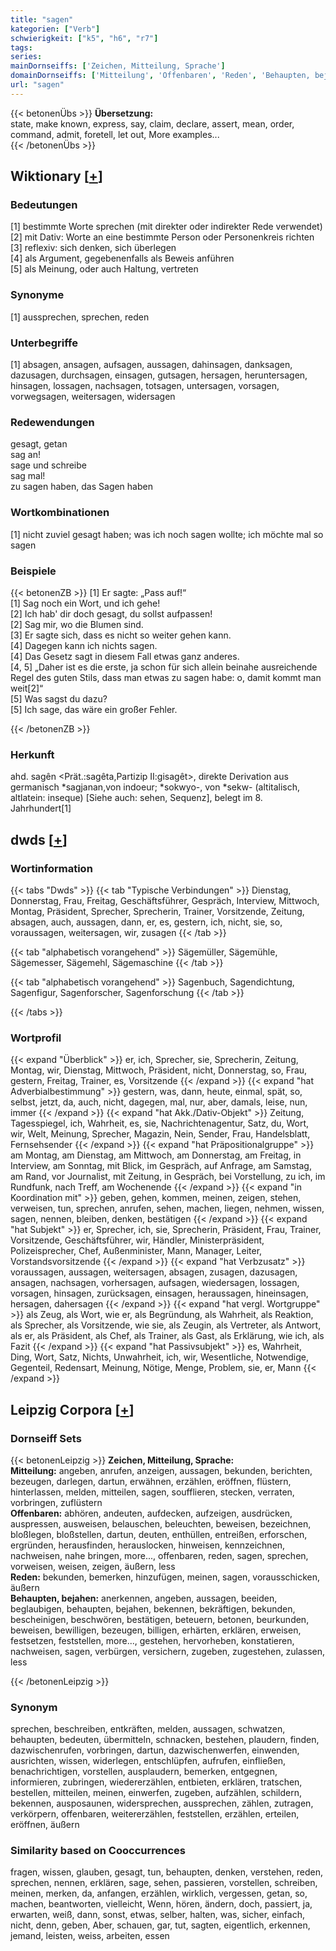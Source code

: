```yaml
---
title: "sagen"
kategorien: ["Verb"]
schwierigkeit: ["k5", "h6", "r7"]
tags:
series:
mainDornseiffs: ['Zeichen, Mitteilung, Sprache']
domainDornseiffs: ['Mitteilung', 'Offenbaren', 'Reden', 'Behaupten, bejahen']
url: "sagen"
---
```


{{< betonenÜbs >}}
**Übersetzung:**  
state, make known, express, say, claim, declare, assert, mean, order, command, admit, foretell, let  out, More examples...  
{{< /betonenÜbs >}}

## Wiktionary [[+](https://de.wiktionary.org/wiki/sagen)]

### Bedeutungen
[1] bestimmte Worte sprechen (mit direkter oder indirekter Rede verwendet)  
[2] mit Dativ: Worte an eine bestimmte Person oder Personenkreis richten  
[3] reflexiv: sich denken, sich überlegen  
[4] als Argument, gegebenenfalls als Beweis anführen  
[5] als Meinung, oder auch Haltung, vertreten  

### Synonyme
[1] aussprechen, sprechen, reden  

### Unterbegriffe
[1] absagen, ansagen, aufsagen, aussagen, dahinsagen, danksagen, dazusagen, durchsagen, einsagen, gutsagen, hersagen, heruntersagen, hinsagen, lossagen, nachsagen, totsagen, untersagen, vorsagen, vorwegsagen, weitersagen, widersagen  

### Redewendungen
gesagt, getan  
sag an!  
sage und schreibe  
sag mal!  
zu sagen haben, das Sagen haben  

### Wortkombinationen
[1] nicht zuviel gesagt haben; was ich noch sagen wollte; ich möchte mal so sagen  

### Beispiele
{{< betonenZB >}}
[1] Er sagte: „Pass auf!“  
[1] Sag noch ein Wort, und ich gehe!  
[2] Ich hab' dir doch gesagt, du sollst aufpassen!  
[2] Sag mir, wo die Blumen sind.  
[3] Er sagte sich, dass es nicht so weiter gehen kann.  
[4] Dagegen kann ich nichts sagen.  
[4] Das Gesetz sagt in diesem Fall etwas ganz anderes.  
[4, 5] „Daher ist es die erste, ja schon für sich allein beinahe ausreichende Regel des guten Stils, dass man etwas zu sagen habe: o, damit kommt man weit[2]“  
[5] Was sagst du dazu?  
[5] Ich sage, das wäre ein großer Fehler.  

{{< /betonenZB >}}
### Herkunft
ahd. sagên <Prät.:sagêta,Partizip II:gisagêt>, direkte Derivation aus germanisch *sagjanan,von indoeur; *sokwyo-, von *sekw- (altitalisch, altlatein: inseque) [Siehe auch: sehen, Sequenz], belegt im 8. Jahrhundert[1]  



## dwds [[+](https://www.dwds.de/wb/sagen)]

### Wortinformation
{{< tabs "Dwds" >}}
{{< tab "Typische Verbindungen" >}}
Dienstag, Donnerstag, Frau, Freitag, Geschäftsführer, Gespräch, Interview, Mittwoch, Montag, Präsident, Sprecher, Sprecherin, Trainer, Vorsitzende, Zeitung, absagen, auch, aussagen, dann, er, es, gestern, ich, nicht, sie, so, voraussagen, weitersagen, wir, zusagen
{{< /tab >}}

{{< tab "alphabetisch vorangehend" >}}
Sägemüller, Sägemühle, Sägemesser, Sägemehl, Sägemaschine
{{< /tab >}}

{{< tab "alphabetisch vorangehend" >}}
Sagenbuch, Sagendichtung, Sagenfigur, Sagenforscher, Sagenforschung
{{< /tab >}}

{{< /tabs >}}

### Wortprofil
{{< expand "Überblick" >}} er, ich, Sprecher, sie, Sprecherin, Zeitung, Montag, wir, Dienstag, Mittwoch, Präsident, nicht, Donnerstag, so, Frau, gestern, Freitag, Trainer, es, Vorsitzende {{< /expand >}}
{{< expand "hat Adverbialbestimmung" >}} gestern, was, dann, heute, einmal, spät, so, selbst, jetzt, da, auch, nicht, dagegen, mal, nur, aber, damals, leise, nun, immer {{< /expand >}}
{{< expand "hat Akk./Dativ-Objekt" >}} Zeitung, Tagesspiegel, ich, Wahrheit, es, sie, Nachrichtenagentur, Satz, du, Wort, wir, Welt, Meinung, Sprecher, Magazin, Nein, Sender, Frau, Handelsblatt, Fernsehsender {{< /expand >}}
{{< expand "hat Präpositionalgruppe" >}} am Montag, am Dienstag, am Mittwoch, am Donnerstag, am Freitag, in Interview, am Sonntag, mit Blick, im Gespräch, auf Anfrage, am Samstag, am Rand, vor Journalist, mit Zeitung, in Gespräch, bei Vorstellung, zu ich, im Rundfunk, nach Treff, am Wochenende {{< /expand >}}
{{< expand "in Koordination mit" >}} geben, gehen, kommen, meinen, zeigen, stehen, verweisen, tun, sprechen, anrufen, sehen, machen, liegen, nehmen, wissen, sagen, nennen, bleiben, denken, bestätigen {{< /expand >}}
{{< expand "hat Subjekt" >}} er, Sprecher, ich, sie, Sprecherin, Präsident, Frau, Trainer, Vorsitzende, Geschäftsführer, wir, Händler, Ministerpräsident, Polizeisprecher, Chef, Außenminister, Mann, Manager, Leiter, Vorstandsvorsitzende {{< /expand >}}
{{< expand "hat Verbzusatz" >}} voraussagen, aussagen, weitersagen, absagen, zusagen, dazusagen, ansagen, nachsagen, vorhersagen, aufsagen, wiedersagen, lossagen, vorsagen, hinsagen, zurücksagen, einsagen, heraussagen, hineinsagen, hersagen, dahersagen {{< /expand >}}
{{< expand "hat vergl. Wortgruppe" >}} als Zeug, als Wort, wie er, als Begründung, als Wahrheit, als Reaktion, als Sprecher, als Vorsitzende, wie sie, als Zeugin, als Vertreter, als Antwort, als er, als Präsident, als Chef, als Trainer, als Gast, als Erklärung, wie ich, als Fazit {{< /expand >}}
{{< expand "hat Passivsubjekt" >}} es, Wahrheit, Ding, Wort, Satz, Nichts, Unwahrheit, ich, wir, Wesentliche, Notwendige, Gegenteil, Redensart, Meinung, Nötige, Menge, Problem, sie, er, Mann {{< /expand >}}

## Leipzig Corpora [[+](https://corpora.uni-leipzig.de/en/res?word=sagen&corpusId=deu_newscrawl-public_2018)]

### Dornseiff Sets
{{< betonenLeipzig >}}
**Zeichen, Mitteilung, Sprache:**  
**Mitteilung:** angeben, anrufen, anzeigen, aussagen, bekunden, berichten, bezeugen, darlegen, dartun, erwähnen, erzählen, eröffnen, flüstern, hinterlassen, melden, mitteilen, sagen, soufflieren, stecken, verraten, vorbringen, zuflüstern  
**Offenbaren:** abhören, andeuten, aufdecken, aufzeigen, ausdrücken, auspressen, ausweisen, belauschen, beleuchten, beweisen, bezeichnen, bloßlegen, bloßstellen, dartun, deuten, enthüllen, entreißen, erforschen, ergründen, herausfinden, herauslocken, hinweisen, kennzeichnen, nachweisen, nahe bringen, more..., offenbaren, reden, sagen, sprechen, vorweisen, weisen, zeigen, äußern, less  
**Reden:** bekunden, bemerken, hinzufügen, meinen, sagen, vorausschicken, äußern  
**Behaupten, bejahen:** anerkennen, angeben, aussagen, beeiden, beglaubigen, behaupten, bejahen, bekennen, bekräftigen, bekunden, bescheinigen, beschwören, bestätigen, beteuern, betonen, beurkunden, beweisen, bewilligen, bezeugen, billigen, erhärten, erklären, erweisen, festsetzen, feststellen, more..., gestehen, hervorheben, konstatieren, nachweisen, sagen, verbürgen, versichern, zugeben, zugestehen, zulassen, less  

{{< /betonenLeipzig >}}

### Synonym
sprechen, beschreiben, entkräften, melden, aussagen, schwatzen, behaupten, bedeuten, übermitteln, schnacken, bestehen, plaudern, finden, dazwischenrufen, vorbringen, dartun, dazwischenwerfen, einwenden, ausrichten, wissen, widerlegen, entschlüpfen, aufrufen, einfließen, benachrichtigen, vorstellen, ausplaudern, bemerken, entgegnen, informieren, zubringen, wiedererzählen, entbieten, erklären, tratschen, bestellen, mitteilen, meinen, einwerfen, zugeben, aufzählen, schildern, bekennen, ausposaunen, widersprechen, aussprechen, zählen, zutragen, verkörpern, offenbaren, weitererzählen, feststellen, erzählen, erteilen, eröffnen, äußern


### Similarity based on Cooccurrences
fragen, wissen, glauben, gesagt, tun, behaupten, denken, verstehen, reden, sprechen, nennen, erklären, sage, sehen, passieren, vorstellen, schreiben, meinen, merken, da, anfangen, erzählen, wirklich, vergessen, getan, so, machen, beantworten, vielleicht, Wenn, hören, ändern, doch, passiert, ja, erwarten, weiß, dann, sonst, etwas, selber, halten, was, sicher, einfach, nicht, denn, geben, Aber, schauen, gar, tut, sagten, eigentlich, erkennen, jemand, leisten, weiss, arbeiten, essen

